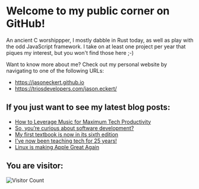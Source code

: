 # Welcome to my public corner on GitHub! 
An ancient C worshippper, I mostly dabble in Rust today, as well as play with the odd JavaScript framework.
I take on at least one project per year that piques my interest, but you won't find those here ;-)

Want to know more about me? Check out my personal website by navigating to one of the following URLs:
- https://jasoneckert.github.io
- https://triosdevelopers.com/jason.eckert/

## If you just want to see my latest blog posts:
<!-- BLOG-POST-LIST:START -->
- [How to Leverage Music for Maximum Tech Productivity](https://jasoneckert.github.io/myblog/leveraging-music-for-tech-productivity/)
- [So, you’re curious about software development?](https://jasoneckert.github.io/myblog/interested-in-software-development/)
- [My first textbook is now in its sixth edition](https://jasoneckert.github.io/myblog/linux-sixth-edition/)
- [I&#39;ve now been teaching tech for 25 years!](https://jasoneckert.github.io/myblog/25-years-teaching-tech/)
- [Linux is making Apple Great Again](https://jasoneckert.github.io/myblog/linux-is-making-apple-great-again/)
<!-- BLOG-POST-LIST:END -->

<!--
**jasoneckert/jasoneckert** is a ✨ _special_ ✨ repository because its `README.md` (this file) appears on your GitHub profile.

Here are some ideas to get you started:

- 🔭 I’m currently working on ...
- 🌱 I’m currently learning ...
- 👯 I’m looking to collaborate on ...
- 🤔 I’m looking for help with ...
- 💬 Ask me about ...
- 📫 How to reach me: ...
- 😄 Pronouns: ...
- ⚡ Fun fact: ...
-->
## You are visitor: 
![Visitor Count](https://profile-counter.glitch.me/jasoneckert/count.svg)
